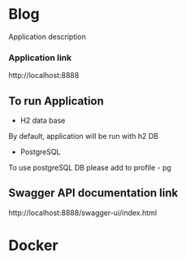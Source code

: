 # Blog 
Application description

### Application link
http://localhost:8888

## To run Application
* H2 data base

By default, application will be run with h2 DB

* PostgreSQL

To use postgreSQL DB please add to profile - pg


## Swagger API documentation link
http://localhost:8888/swagger-ui/index.html


# Docker


